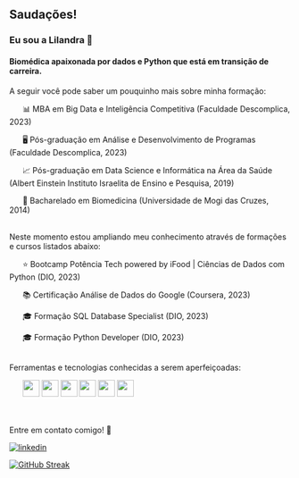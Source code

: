 ## Saudações! 
### Eu sou a Lilandra 👋
#### Biomédica apaixonada por dados e Python que está em transição de carreira.

A seguir você pode saber um pouquinho mais sobre minha formação:

&nbsp;&nbsp;&nbsp;&nbsp;&nbsp; 📊 MBA em Big Data e Inteligência Competitiva (Faculdade Descomplica, 2023)

&nbsp;&nbsp;&nbsp;&nbsp;&nbsp; 🖥️ Pós-graduação em Análise e Desenvolvimento de Programas (Faculdade Descomplica, 2023)

&nbsp;&nbsp;&nbsp;&nbsp;&nbsp; 📈 Pós-graduação em Data Science e Informática na Área da Saúde (Albert Einstein Instituto Israelita de Ensino e Pesquisa, 2019)

&nbsp;&nbsp;&nbsp;&nbsp;&nbsp; 🔬 Bacharelado em Biomedicina (Universidade de Mogi das Cruzes, 2014)
<br><br>

Neste momento estou ampliando meu conhecimento através de formações e cursos listados abaixo:

&nbsp;&nbsp;&nbsp;&nbsp;&nbsp; ⭐ Bootcamp Potência Tech powered by iFood | Ciências de Dados com Python (DIO, 2023)

&nbsp;&nbsp;&nbsp;&nbsp;&nbsp; 📚 Certificação Análise de Dados do Google (Coursera, 2023)

&nbsp;&nbsp;&nbsp;&nbsp;&nbsp; 🎓 Formação SQL Database Specialist (DIO, 2023)

&nbsp;&nbsp;&nbsp;&nbsp;&nbsp; 🎓 Formação Python Developer (DIO, 2023)
<br><br>

Ferramentas e tecnologias conhecidas a serem aperfeiçoadas:

&nbsp;&nbsp;&nbsp;&nbsp;&nbsp; <img src="https://cdn.jsdelivr.net/gh/devicons/devicon/icons/python/python-original.svg" height="30" width="30"/> <img src="https://cdn.jsdelivr.net/gh/devicons/devicon/icons/r/r-original.svg" height="30" width="30"/> <img src="https://cdn.jsdelivr.net/gh/devicons/devicon/icons/git/git-original.svg" height="30" width="30"/> <img src="https://cdn.jsdelivr.net/gh/devicons/devicon/icons/vscode/vscode-original.svg" height="30" width="30"/> <img src="https://cdn.jsdelivr.net/gh/devicons/devicon/icons/anaconda/anaconda-original.svg" height="30" width="30"/> <img src="https://cdn.jsdelivr.net/gh/devicons/devicon/icons/mysql/mysql-original.svg" height="30" width="30"/>         
<br><br>

Entre em contato comigo! 📧 <br> 

[![linkedin](https://img.shields.io/badge/LinkedIn-0077B5?style=for-the-badge&logo=linkedin&logoColor=white)](https://www.linkedin.com/in/lilandra-rcunha/)

[![GitHub Streak](https://streak-stats.demolab.com/?user=lilandracunha&theme=bear&background=000&border=30A3DC&dates=FFF)](https://git.io/streak-stats)